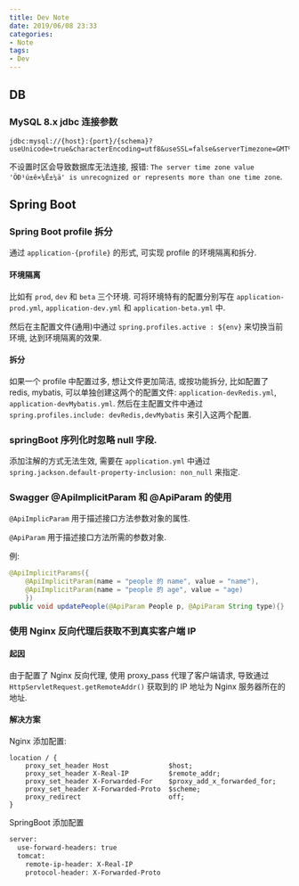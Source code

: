 ```yaml
---
title: Dev Note
date: 2019/06/08 23:33
categories:
- Note
tags:
- Dev
---
```


## DB

### MySQL 8.x jdbc 连接参数

```
jdbc:mysql://{host}:{port}/{schema}?useUnicode=true&characterEncoding=utf8&useSSL=false&serverTimezone=GMT%2B8
```

不设置时区会导致数据库无法连接, 报错: `The server time zone value 'ÖÐ¹ú±ê×¼Ê±¼ä' is unrecognized or represents more than one time zone`.

## Spring Boot

### Spring Boot profile 拆分

通过 `application-{profile}` 的形式, 可实现 profile  的环境隔离和拆分.

#### 环境隔离

比如有 `prod`, `dev` 和 `beta` 三个环境. 可将环境特有的配置分别写在 `application-prod.yml`, `application-dev.yml` 和 `application-beta.yml` 中.

然后在主配置文件(通用)中通过 `spring.profiles.active : ${env}` 来切换当前环境, 达到环境隔离的效果.

#### 拆分

如果一个 profile 中配置过多, 想让文件更加简洁, 或按功能拆分, 比如配置了 redis, mybatis, 可以单独创建这两个的配置文件: `application-devRedis.yml`, `application-devMybatis.yml`. 然后在主配置文件中通过 `spring.profiles.include: devRedis,devMybatis` 来引入这两个配置.

### springBoot 序列化时忽略 null 字段.

添加注解的方式无法生效, 需要在 `application.yml` 中通过 `spring.jackson.default-property-inclusion: non_null` 来指定.

### Swagger @ApiImplicitParam 和 @ApiParam 的使用

`@ApiImplicParam` 用于描述接口方法参数对象的属性.

`@ApiParam` 用于描述接口方法所需的参数对象.

例:

```java
@ApiImplicitParams({
    @ApiImplicitParam(name = "people 的 name", value = "name"),
    @ApiImplicitParam(name = "people 的 age", value = "age)
    })
public void updatePeople(@ApiParam People p, @ApiParam String type){}
```



### 使用 Nginx 反向代理后获取不到真实客户端 IP

#### 起因

由于配置了 Nginx 反向代理, 使用 proxy_pass 代理了客户端请求, 导致通过 `HttpServletRequest.getRemoteAddr()` 获取到的 IP 地址为 Nginx 服务器所在的地址.

#### 解决方案

Nginx 添加配置:

```nginx
location / {
    proxy_set_header Host				$host;
    proxy_set_header X-Real-IP			$remote_addr;
    proxy_set_header X-Forwarded-For	$proxy_add_x_forwarded_for;
    proxy_set_header X-Forwarded-Proto	$scheme;
    proxy_redirect                      off;
}
```

SpringBoot 添加配置

```application.xml
server:
  use-forward-headers: true
  tomcat:
    remote-ip-header: X-Real-IP
    protocol-header: X-Forwarded-Proto
```

